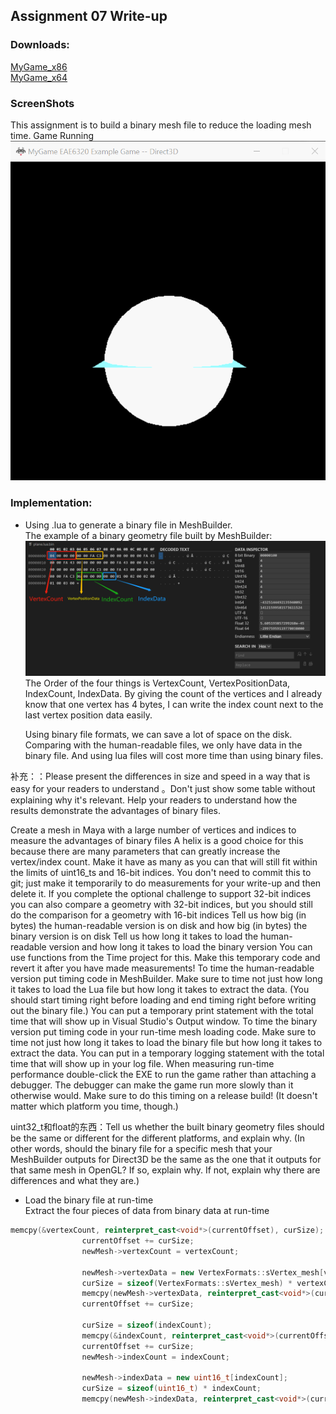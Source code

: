 
## Assignment 07 Write-up  

### Downloads: 

[MyGame_x86](https://github.com/XingnanChen/Engineer2/blob/master/Assignment08/MyGame_x86.zip?raw=true)  
[MyGame_x64](https://github.com/XingnanChen/Engineer2/blob/master/Assignment08/MyGame_x64.zip?raw=true)  

### ScreenShots  
This assignment is to build a binary mesh file to reduce the loading mesh time.
Game Running  
![Image](Assignment08/gamerunning.gif)  

### Implementation:  
- Using .lua to generate a binary file in MeshBuilder.    
	The example of a binary geometry file built by MeshBuilder:   
![Image](Assignment08/binary.png)   
  The Order of the four things is VertexCount, VertexPositionData, IndexCount, IndexData. By giving the count of the vertices and I already know that one vertex has 4 bytes, I can write the index count next to the last vertex position data easily.  
  
	Using binary file formats, we can save a lot of space on the disk. Comparing with the human-readable files, we only have data in the binary file. And using lua files will cost more time than using binary files. 

补充：：Please present the differences in size and speed in a way that is easy for your readers to understand 。Don't just show some table without explaining why it's relevant. Help your readers to understand how the results demonstrate the advantages of binary files.

Create a mesh in Maya with a large number of vertices and indices to measure the advantages of binary files
A helix is a good choice for this because there are many parameters that can greatly increase the vertex/index count. Make it have as many as you can that will still fit within the limits of uint16_ts and 16-bit indices. You don't need to commit this to git; just make it temporarily to do measurements for your write-up and then delete it.
If you complete the optional challenge to support 32-bit indices you can also compare a geometry with 32-bit indices, but you should still do the comparison for a geometry with 16-bit indices
Tell us how big (in bytes) the human-readable version is on disk and how big (in bytes) the binary version is on disk
Tell us how long it takes to load the human-readable version and how long it takes to load the binary version
You can use functions from the Time project for this. Make this temporary code and revert it after you have made measurements!
To time the human-readable version put timing code in MeshBuilder. Make sure to time not just how long it takes to load the Lua file but how long it takes to extract the data. (You should start timing right before loading and end timing right before writing out the binary file.) You can put a temporary print statement with the total time that will show up in Visual Studio's Output window.
To time the binary version put timing code in your run-time mesh loading code. Make sure to time not just how long it takes to load the binary file but how long it takes to extract the data. You can put in a temporary logging statement with the total time that will show up in your log file.
When measuring run-time performance double-click the EXE to run the game rather than attaching a debugger. The debugger can make the game run more slowly than it otherwise would.
Make sure to do this timing on a release build! (It doesn't matter which platform you time, though.)

uint32_t和float的东西：Tell us whether the built binary geometry files should be the same or different for the different platforms, and explain why. (In other words, should the binary file for a specific mesh that your MeshBuilder outputs for Direct3D be the same as the one that it outputs for that same mesh in OpenGL? If so, explain why. If not, explain why there are differences and what they are.)

- Load the binary file at run-time  
Extract the four pieces of data from binary data at run-time 
```cpp
memcpy(&vertexCount, reinterpret_cast<void*>(currentOffset), curSize);
				currentOffset += curSize;
				newMesh->vertexCount = vertexCount;

				newMesh->vertexData = new VertexFormats::sVertex_mesh[vertexCount];
				curSize = sizeof(VertexFormats::sVertex_mesh) * vertexCount;
				memcpy(newMesh->vertexData, reinterpret_cast<void*>(currentOffset), curSize);
				currentOffset += curSize;

				curSize = sizeof(indexCount);
				memcpy(&indexCount, reinterpret_cast<void*>(currentOffset), curSize);
				currentOffset += curSize;
				newMesh->indexCount = indexCount;

				newMesh->indexData = new uint16_t[indexCount];
				curSize = sizeof(uint16_t) * indexCount;
				memcpy(newMesh->indexData, reinterpret_cast<void*>(currentOffset), curSize);
  ```

